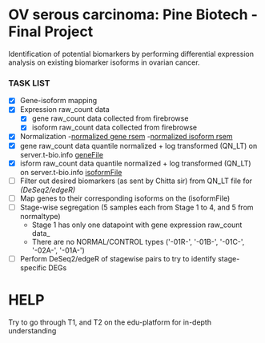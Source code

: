 # OV serous carcinoma: Pine Biotech - Final Project
Identification of potential biomarkers by performing differential expression analysis on existing biomarker isoforms in ovarian cancer.

### TASK LIST
- [x] Gene-isoform mapping
- [x] Expression raw_count data
  - [x] gene raw_count data collected from firebrowse
  - [x] isoform raw_count data collected from firebrowse
- [x] Normalization
      -[normalized gene rsem](https://github.com/namhsuya/pb-ov-biomarker-identification/blob/master/normalized/ov_stagewise_all_geneRSEM_QN5_LT_REQUIRED_stagewise_allgeneRSEM_extracted_Threshold_5_normalized.txt)
      -[normalized isoform rsem](https://github.com/namhsuya/pb-ov-biomarker-identification/blob/master/normalized/ov_stagewise_all_isoformRSEM_QN5_LT_REQUIRED_stagewise_allisoformRSEM_extracted_Threshold_5_normalized.txt)
 - [x] gene raw_count data quantile normalized + log transformed (QN_LT) on server.t-bio.info [geneFile](https://github.com/namhsuya/pb-ov-biomarker-identification/blob/master/not_normalized/REQUIRED_stagewise_allGenesRSEM_extracted.txt)
 - [x] isform raw_count data quantile normalized + log transformed (QN_LT) on server.t-bio.info [isoformFile](https://github.com/namhsuya/pb-ov-biomarker-identification/blob/master/not_normalized/REQUIRED_stagewise_allisoformsRSEM_extracted.txt)
- [ ] Filter out desired biomarkers (as sent by Chitta sir) from QN_LT file for _(DeSeq2/edgeR)_
- [ ] Map genes to their corresponding isoforms on the (isoformFile)
- [ ] Stage-wise segregation (5 samples each from Stage 1 to 4, and 5 from normaltype)
     - Stage 1 has only one datapoint with gene expression raw_count data_
     - There are no NORMAL/CONTROL types ('-01R-', '-01B-', '-01C-', '-02A-', '-01A-')
- [ ] Perform DeSeq2/edgeR of stagewise pairs to try to identify stage-specific DEGs
	
# HELP
Try to go through T1, and T2 on the edu-platform for in-depth understanding
